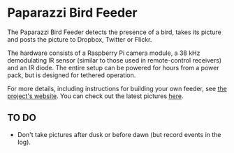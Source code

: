 Paparazzi Bird Feeder
=====================

The Paparazzi Bird Feeder detects the presence of a bird, takes its picture
and posts the picture to Dropbox, Twitter or Flickr.

The hardware consists of a Raspberry Pi camera module, a 38 kHz demodulating
IR sensor (similar to those used in remote-control receivers) and an IR diode.
The entire setup can be powered for hours from a power pack, but is designed
for tethered operation.

For more details, including instructions for building your own feeder, see
[the project's website](http://birdfeeder.camera).  You can check out the
latest pictures [here][Flickrfeed].

## TO DO ##

*   Don't take pictures after dusk or before dawn (but record events in the
    log).


[Flickrfeed]: https://www.flickr.com/photos/131794461@N04/

